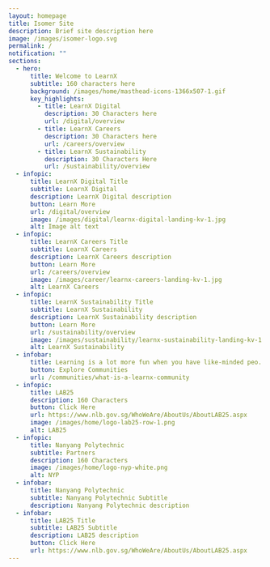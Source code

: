 ```yaml
---
layout: homepage
title: Isomer Site
description: Brief site description here
image: /images/isomer-logo.svg
permalink: /
notification: ""
sections:
  - hero:
      title: Welcome to LearnX
      subtitle: 160 characters here
      background: /images/home/masthead-icons-1366x507-1.gif
      key_highlights:
        - title: LearnX Digital
          description: 30 Characters here
          url: /digital/overview
        - title: LearnX Careers
          description: 30 Characters here
          url: /careers/overview
        - title: LearnX Sustainability
          description: 30 Characters Here
          url: /sustainability/overview
  - infopic:
      title: LearnX Digital Title
      subtitle: LearnX Digital
      description: LearnX Digital description
      button: Learn More
      url: /digital/overview
      image: /images/digital/learnx-digital-landing-kv-1.jpg
      alt: Image alt text
  - infopic:
      title: LearnX Careers Title
      subtitle: LearnX Careers
      description: LearnX Careers description
      button: Learn More
      url: /careers/overview
      image: /images/career/learnx-careers-landing-kv-1.jpg
      alt: LearnX Careers
  - infopic:
      title: LearnX Sustainability Title
      subtitle: LearnX Sustainability
      description: LearnX Sustainability description
      button: Learn More
      url: /sustainability/overview
      image: /images/sustainability/learnx-sustainability-landing-kv-1.jpg
      alt: LearnX Sustainability
  - infobar:
      title: Learning is a lot more fun when you have like-minded peo...
      button: Explore Communities
      url: /communities/what-is-a-learnx-community
  - infopic:
      title: LAB25
      description: 160 Characters
      button: Click Here
      url: https://www.nlb.gov.sg/WhoWeAre/AboutUs/AboutLAB25.aspx
      image: /images/home/logo-lab25-row-1.png
      alt: LAB25
  - infopic:
      title: Nanyang Polytechnic
      subtitle: Partners
      description: 160 Characters
      image: /images/home/logo-nyp-white.png
      alt: NYP
  - infobar:
      title: Nanyang Polytechnic
      subtitle: Nanyang Polytechnic Subtitle
      description: Nanyang Polytechnic description
  - infobar:
      title: LAB25 Title
      subtitle: LAB25 Subtitle
      description: LAB25 description
      button: Click Here
      url: https://www.nlb.gov.sg/WhoWeAre/AboutUs/AboutLAB25.aspx
---
```

